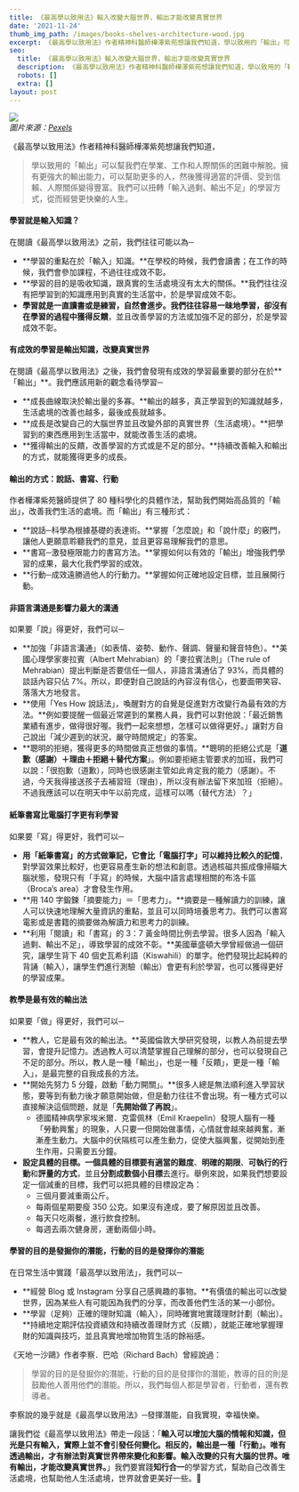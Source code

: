 ```yaml
---
title: 《最高學以致用法》輸入改變大腦世界，輸出才能改變真實世界
date: '2021-11-24'
thumb_img_path: /images/books-shelves-architecture-wood.jpg
excerpt: 《最高學以致用法》作者精神科醫師樺澤紫苑想讓我們知道，學以致用的「輸出」可以幫我們在學業、工作和人際關係的困難中解脫。擁有更強大的輸出能力，可以幫助更多的人，然後獲得適當的評價、受到信賴、人際關係變得豐富。我們可以扭轉「輸入過剩、輸出不足」的學習方式，從而經營更快樂的人生。
seo:
  title: 《最高學以致用法》輸入改變大腦世界，輸出才能改變真實世界
  description: 《最高學以致用法》作者精神科醫師樺澤紫苑想讓我們知道，學以致用的「輸出」可以幫我們在學業、工作和人際關係的困難中解脫。擁有更強大的輸出能力，可以幫助更多的人，然後獲得適當的評價、受到信賴、人際關係變得豐富。我們可以扭轉「輸入過剩、輸出不足」的學習方式，從而經營更快樂的人生。
  robots: []
  extra: []
layout: post
---
```

![](/images/books-shelves-architecture-wood.jpg)\
*圖片來源：*[*Pexels*](https://www.pexels.com/photo/ancient-antique-architectural-design-architecture-442420)

《最高學以致用法》作者精神科醫師樺澤紫苑想讓我們知道，

> 學以致用的「輸出」可以幫我們在學業、工作和人際關係的困難中解脫。擁有更強大的輸出能力，可以幫助更多的人，然後獲得適當的評價、受到信賴、人際關係變得豐富。我們可以扭轉「輸入過剩、輸出不足」的學習方式，從而經營更快樂的人生。

#### 學習就是輸入知識？

在閱讀《最高學以致用法》之前，我們往往可能以為─

* **學習的重點在於「輸入」知識。**在學校的時候，我們會讀書；在工作的時候，我們會參加課程，不過往往成效不彰。
* **學習的目的是吸收知識，跟真實的生活處境沒有太大的關係。**我們往往沒有把學習到的知識應用到真實的生活當中，於是學習成效不彰。
* **學習就是一直讀書或是練習，自然會進步。**我們往往容易一昧地學習，卻沒有在學習的過程中獲得**反饋**，並且改善學習的方法或加強不足的部分，於是學習成效不彰。

#### 有成效的學習是輸出知識，改變真實世界

在閱讀《最高學以致用法》之後，我們會發現有成效的學習最重要的部分在於**「輸出」**。我們應該用新的觀念看待學習─

* **成長曲線取決於輸出量的多寡。**輸出的越多，真正學習到的知識就越多，生活處境的改善也越多，最後成長就越多。
* **成長是改變自己的大腦世界並且改變外部的真實世界（生活處境）。**把學習到的東西應用到生活當中，就能改善生活的處境。
* **獲得輸出的反饋，改善學習的方式或是不足的部分。**持續改善輸入和輸出的方式，就能獲得更多的成長。

#### 輸出的方式：說話、書寫、行動

作者樺澤紫苑醫師提供了 80 種科學化的具體作法，幫助我們開始高品質的「輸出」，改善我們生活的處境。而「輸出」有三種形式：

* **說話─科學為根據基礎的表達術。**掌握「怎麼說」和「說什麼」的竅門，讓他人更願意聆聽我們的意見，並且更容易理解我們的意思。
* **書寫─激發極限能力的書寫方法。**掌握如何以有效的「輸出」增強我們學習的成果，最大化我們學習的成效。
* **行動─成效遠勝過他人的行動力。**掌握如何正確地設定目標，並且展開行動。

#### 非語言溝通是影響力最大的溝通

如果要「說」得更好，我們可以─

* **加強「非語言溝通」（如表情、姿勢、動作、聲調、聲量和聲音特色）。**美國心理學家麥拉賓（Albert Mehrabian）的「麥拉賓法則」（The rule of Mehrabian）提出判斷是否要信任一個人，非語言溝通佔了 93%，而具體的談話內容只佔 7%。所以，即便對自己說話的內容沒有信心，也要面帶笑容、落落大方地發言。
* **使用「Yes How 說話法」，喚醒對方的自覺是促進對方改變行為最有效的方法。**例如要提醒一個最近常遲到的業務人員，我們可以對他說：「最近銷售業績有進步，做得很好喔。我們一起來想想，怎樣可以做得更好。」讓對方自己說出「減少遲到的狀況，嚴守時間規定」的答案。
* **聰明的拒絕，獲得更多的時間做真正想做的事情。**聰明的拒絕公式是「**道歉（感謝）＋理由＋拒絕＋替代方案**」。例如要拒絕主管要求的加班，我們可以說：「很抱歉（道歉），同時也很感謝主管如此肯定我的能力（感謝）。不過，今天我得接送孩子去補習班（理由），所以沒有辦法留下來加班（拒絕）。不過我應該可以在明天中午以前完成，這樣可以嗎（替代方法）？」

#### 紙筆書寫比電腦打字更有利學習

如果要「寫」得更好，我們可以─

* **用「紙筆書寫」的方式做筆記，它會比「電腦打字」可以維持比較久的記憶**，對學習效果比較好，也更容易產生新的想法和創意。透過核磁共振成像掃瞄大腦狀態，發現只有「手寫」的時候，大腦中語言處理相關的布洛卡區（Broca’s area）才會發生作用。
* **用 140 字鍛鍊「摘要能力」＝「思考力」。**摘要是一種解讀力的訓練，讓人可以快速地理解大量資訊的重點，並且可以同時培養思考力。我們可以書寫電影或是書籍的摘要做為解讀力和思考力的訓練。
* **利用「閱讀」和「書寫」的 3：7 黃金時間比例去學習。很多人因為「輸入過剩、輸出不足」，導致學習的成效不彰。**美國華盛頓大學曾經做過一個研究，讓學生背下 40 個史瓦希利語（Kiswahili）的單字。他們發現比起純粹的背誦（輸入），讓學生們進行測驗（輸出）會更有利於學習，也可以獲得更好的學習成果。

#### 教學是最有效的輸出法

如果要「做」得更好，我們可以─

* **教人，它是最有效的輸出法。**英國倫敦大學研究發現，以教人為前提去學習，會提升記憶力。透過教人可以清楚掌握自己理解的部分，也可以發現自己不足的部分。所以，教人是一種「輸出」，也是一種「反饋」，更是一種「輸入」，是最完整的自我成長的方法。
* **開始先努力 5 分鐘，啟動「動力開關」。**很多人總是無法順利進入學習狀態，要等到有動力後才願意開始做，但是動力往往不會出現。有一種方式可以直接解決這個問題，就是「**先開始做了再說**」。
    * 德國精神病學家埃米爾．克雷佩林（Emil Kraepelin）發現人腦有一種「勞動興奮」的現象，人只要一但開始做事情，心情就會越來越興奮，漸漸產生動力。大腦中的伏隔核可以產生動力，促使大腦興奮，從開始到產生作用，只需要五分鐘。
* **設定具體的目標。**一個具體的目標要有**適當的難度**、**明確的期限**、**可執行的行動**和**評量的方式**，並且**分割成數個小目標**去進行。舉例來說，如果我們想要設定一個減重的目標，我們可以把具體的目標設定為：
    * 三個月要減重兩公斤。
    * 每兩個星期要瘦 350 公克。如果沒有達成，要了解原因並且改善。
    * 每天只吃兩餐，進行飲食控制。
    * 每週去兩次健身房，運動兩個小時。

#### 學習的目的是發掘你的潛能，行動的目的是發揮你的潛能

在日常生活中實踐「最高學以致用法」，我們可以─

* **經營 Blog 或 Instagram 分享自己感興趣的事物。**有價值的輸出可以改變世界，因為某些人有可能因為我們的分享，而改善他們生活的某一小部份。
* **學習（足夠）正確的理財知識（輸入），同時確實地實踐理財計劃（輸出）。**持續地定期評估投資績效和持續改善理財方式（反饋），就能正確地掌握理財的知識與技巧，並且真實地增加物質生活的餘裕感。

《天地一沙鷗》作者李察．巴哈（Richard Bach）曾經說過：

> 學習的目的是發掘你的潛能，行動的目的是發揮你的潛能，教導的目的則是鼓勵他人善用他們的潛能。所以，我們每個人都是學習者，行動者，還有教導者。

李察說的幾乎就是《最高學以致用法》─發揮潛能，自我實現，幸福快樂。

讓我們從《最高學以致用法》帶走一段話：「**輸入可以增加大腦的情報和知識，但光是只有輸入，實際上並不會引發任何變化。相反的，輸出是一種「行動」。唯有透過輸出，才有辦法對真實世界帶來變化和影響。輸入改變的只有大腦的世界。唯有輸出，才能改變真實世界。**」我們要實踐**知行合一**的學習方式，幫助自己改善生活處境，也幫助他人生活處境，世界就會更美好一些。🙂

